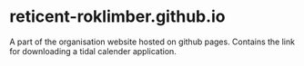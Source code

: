 # reticent-roklimber.github.io
A part of the organisation website hosted on github pages. Contains the link for downloading a tidal calender application.
